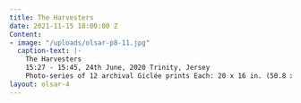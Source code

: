 ```yaml
---
title: The Harvesters
date: 2021-11-15 18:00:00 Z
Content:
- image: "/uploads/olsar-p8-11.jpg"
  caption-text: |-
    The Harvesters
    15:27 - 15:45, 24th June, 2020 Trinity, Jersey
    Photo-series of 12 archival Giclée prints Each: 20 x 16 in. (50.8 x 40.64 cm)
layout: olsar-4
---
```


